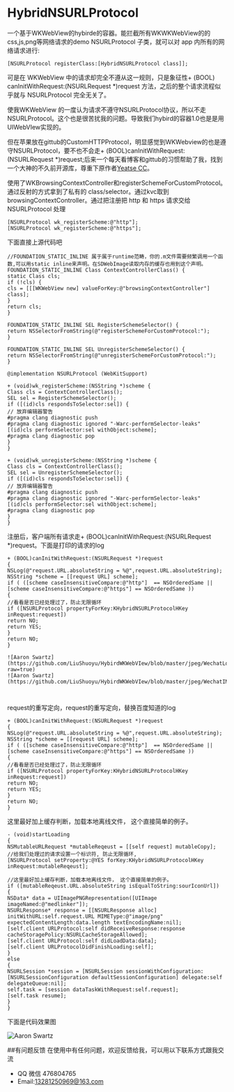# HybridNSURLProtocol
一个基于WKWebView的hybirde的容器。能拦截所有WKWKWebView的的css,js,png等网络请求的demo
NSURLProtocol 子类，就可以对 app 内所有的网络请求进行:

```
[NSURLProtocol registerClass:[HybridNSURLProtocol class]];

```


可是在 WKWebView 中的请求却完全不遵从这一规则，只是象征性+ (BOOL) canInitWithRequest:(NSURLRequest *)request 方法，之后的整个请求流程似乎就与 NSURLProtocol 完全无关了。

使我WKWebView 的一度认为请求不遵守NSURLProtocol协议，所以不走 NSURLProtocol。这个也是很苦扰我的问题。导致我们hybird的容器1.0也是是用UIWebVIew实现的。


但在苹果放在gittub的CustomHTTPProtocol，明显感觉到WKWebview的也是遵守NSURLProtocol，要不也不会走+ (BOOL)canInitWithRequest:(NSURLRequest *)request;后来一个每天看博客和gittub的习惯帮助了我，找到一个大神的不久前开源库，尊重下原作者<a href="https://github.com/yeatse/">Yeatse CC</a>。

使用了WKBrowsingContextController和registerSchemeForCustomProtocol。 通过反射的方式拿到了私有的 class/selector。通过kvc取到browsingContextController。通过把注册把 http 和 https 请求交给 NSURLProtocol 处理
```
[NSURLProtocol wk_registerScheme:@"http"];
[NSURLProtocol wk_registerScheme:@"https"];
```
下面直接上源代码吧

```
//FOUNDATION_STATIC_INLINE 属于属于runtime范畴，你的.m文件需要频繁调用一个函数,可以用static inline来声明。在SDWebImage读取内存的缓存也用到这个声明。
FOUNDATION_STATIC_INLINE Class ContextControllerClass() {
static Class cls;
if (!cls) {
cls = [[[WKWebView new] valueForKey:@"browsingContextController"] class];
}
return cls;
}

FOUNDATION_STATIC_INLINE SEL RegisterSchemeSelector() {
return NSSelectorFromString(@"registerSchemeForCustomProtocol:");
}

FOUNDATION_STATIC_INLINE SEL UnregisterSchemeSelector() {
return NSSelectorFromString(@"unregisterSchemeForCustomProtocol:");
}

@implementation NSURLProtocol (WebKitSupport)

+ (void)wk_registerScheme:(NSString *)scheme {
Class cls = ContextControllerClass();
SEL sel = RegisterSchemeSelector();
if ([(id)cls respondsToSelector:sel]) {
// 放弃编辑器警告
#pragma clang diagnostic push
#pragma clang diagnostic ignored "-Warc-performSelector-leaks"
[(id)cls performSelector:sel withObject:scheme];
#pragma clang diagnostic pop
}
}

+ (void)wk_unregisterScheme:(NSString *)scheme {
Class cls = ContextControllerClass();
SEL sel = UnregisterSchemeSelector();
if ([(id)cls respondsToSelector:sel]) {
// 放弃编辑器警告
#pragma clang diagnostic push
#pragma clang diagnostic ignored "-Warc-performSelector-leaks"
[(id)cls performSelector:sel withObject:scheme];
#pragma clang diagnostic pop
}
}

```
注册后，客户端所有请求走+ (BOOL)canInitWithRequest:(NSURLRequest *)request。下面是打印的请求的log

```
+ (BOOL)canInitWithRequest:(NSURLRequest *)request
{
NSLog(@"request.URL.absoluteString = %@",request.URL.absoluteString);
NSString *scheme = [[request URL] scheme];
if ( ([scheme caseInsensitiveCompare:@"http"]  == NSOrderedSame ||
[scheme caseInsensitiveCompare:@"https"] == NSOrderedSame ))
{
//看看是否已经处理过了，防止无限循环
if ([NSURLProtocol propertyForKey:KHybridNSURLProtocolHKey inRequest:request])
return NO;
return YES;
}
return NO;
}

![Aaron Swartz](https://github.com/LiuShuoyu/HybirdWKWebVIew/blob/master/jpeg/WechatLog.jpeg?raw=true)
![Aaron Swartz](https://github.com/LiuShuoyu/HybirdWKWebVIew/blob/master/jpeg/WechatIMG1.jpeg)



```
request的重写定向，request的重写定向，替换百度知道的log
```
+ (BOOL)canInitWithRequest:(NSURLRequest *)request
{
NSLog(@"request.URL.absoluteString = %@",request.URL.absoluteString);
NSString *scheme = [[request URL] scheme];
if ( ([scheme caseInsensitiveCompare:@"http"]  == NSOrderedSame ||
[scheme caseInsensitiveCompare:@"https"] == NSOrderedSame ))
{
//看看是否已经处理过了，防止无限循环
if ([NSURLProtocol propertyForKey:KHybridNSURLProtocolHKey inRequest:request])
return NO;
return YES;
}
return NO;
}

```
这里最好加上缓存判断，加载本地离线文件， 这个直接简单的例子。
``` 
- (void)startLoading
{
NSMutableURLRequest *mutableReqeust = [[self request] mutableCopy];
//给我们处理过的请求设置一个标识符, 防止无限循环,
[NSURLProtocol setProperty:@YES forKey:KHybridNSURLProtocolHKey inRequest:mutableReqeust];

//这里最好加上缓存判断，加载本地离线文件， 这个直接简单的例子。
if ([mutableReqeust.URL.absoluteString isEqualToString:sourIconUrl])
{
NSData* data = UIImagePNGRepresentation([UIImage imageNamed:@"medlinker"]);
NSURLResponse* response = [[NSURLResponse alloc] initWithURL:self.request.URL MIMEType:@"image/png" expectedContentLength:data.length textEncodingName:nil];
[self.client URLProtocol:self didReceiveResponse:response cacheStoragePolicy:NSURLCacheStorageAllowed];
[self.client URLProtocol:self didLoadData:data];
[self.client URLProtocolDidFinishLoading:self];
}
else
{
NSURLSession *session = [NSURLSession sessionWithConfiguration:[NSURLSessionConfiguration defaultSessionConfiguration] delegate:self delegateQueue:nil];
self.task = [session dataTaskWithRequest:self.request];
[self.task resume];
}
}

```
下面是代码效果图

![Aaron Swartz](https://github.com/LiuShuoyu/HybirdWKWebVIew/blob/master/jpeg/WechatIMG1.jpeg)

##有问题反馈
在使用中有任何问题，欢迎反馈给我，可以用以下联系方式跟我交流

* QQ 微信 476804765
* Email:13281250969@163.com





